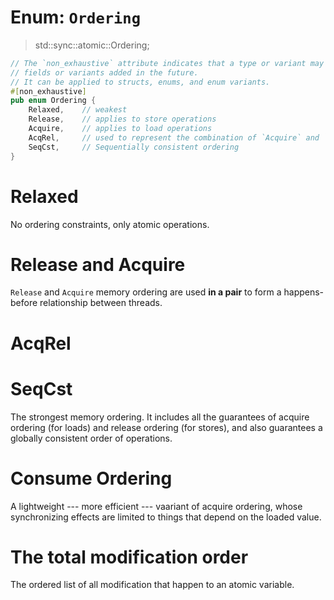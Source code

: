 # Enum: `Ordering`
> std::sync::atomic::Ordering;
```rust
// The `non_exhaustive` attribute indicates that a type or variant may have more 
// fields or variants added in the future. 
// It can be applied to structs, enums, and enum variants.
#[non_exhaustive]
pub enum Ordering {
    Relaxed,    // weakest
    Release,    // applies to store operations
    Acquire,    // applies to load operations
    AcqRel,     // used to represent the combination of `Acquire` and `Release`
    SeqCst,     // Sequentially consistent ordering
}
```

# Relaxed
No ordering constraints, only atomic operations.

# Release and Acquire
`Release` and `Acquire` memory ordering are used **in a pair** to form a
happens-before relationship between threads.

# AcqRel

# SeqCst
The strongest memory ordering. It includes all the guarantees of acquire ordering
(for loads) and release ordering (for stores), and also guarantees a globally
consistent order of operations.

# Consume Ordering
A lightweight --- more efficient --- vaariant of acquire ordering, whose
synchronizing effects are limited to things that depend on the loaded value.

# The total modification order
The ordered list of all modification that happen to an atomic variable.
